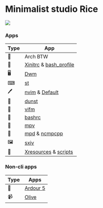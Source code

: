 # Minimalist studio Rice

![](https://wallpapercave.com/wp/lmf9BZk.jpg)

### Apps
Type | App |
------ | ------ |
💽 | Arch BTW |
👦 | [Xinitrc](https://github.com/TecPr0gr4mm3r/dotfiles/blob/master/files/.xinitrc) & [bash_profile](https://github.com/TecPr0gr4mm3r/dotfiles/blob/master/files/.profile) |
🖥| [Dwm](https://github.com/TecPr0gr4mm3r/dotfiles/tree/master/suckless/dwm)
⌨ | [st](https://github.com/TecPr0gr4mm3r/dotfiles/tree/master/suckless/st) |
🖊 | [nvim](https://github.com/TecPr0gr4mm3r/dotfiles/blob/master/files/init.vim) & [Default](https://github.com/TecPr0gr4mm3r/dotfiles/blob/master/files/Default.vifm)|
🎉 | [dunst](https://github.com/TecPr0gr4mm3r/dotfiles/blob/master/files/dunstrc) |
📁 | [vifm](https://github.com/TecPr0gr4mm3r/dotfiles/blob/master/files/vifmrc) |
🐚 | [bashrc](https://github.com/TecPr0gr4mm3r/dotfiles/blob/master/files/.bashrc) |
📼 | [mpv](https://github.com/TecPr0gr4mm3r/dotfiles/blob/master/files/mpv.conf) |
🎵 | [mpd](https://github.com/TecPr0gr4mm3r/dotfiles/blob/master/files/mpd.conf) & [ncmpcpp](https://github.com/TecPr0gr4mm3r/dotfiles/blob/master/files/ncmpcpp) |
🖼 | [sxiv](https://github.com/TecPr0gr4mm3r/dotfiles/blob/master/config/sxiv/exec/key-handler) |
📄 | [Xresources](https://github.com/TecPr0gr4mm3r/dotfiles/blob/master/files/sxiv.conf) & [scripts](https://github.com/TecPr0gr4mm3r/dotfiles/tree/master/exts)|

### Non-cli apps
Type | Apps
-|-
🎹 | [Ardour 5](https://ardour.org/)
📹| [Olive](https://github.com/olive-editor/olive)
